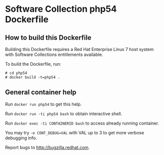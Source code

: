 Software Collection php54 Dockerfile
====================================

How to build this Dockerfile
----------------------------

Building this Dockerfile requires a Red Hat Enterprise Linux 7 host
system with Software Collections entitlements available.

To build the Dockerfile, run:

```
# cd php54
# docker build -t=php54 .
```

General container help
----------------------

Run `docker run php54` to get this help.

Run `docker run -ti php54 bash` to obtain interactive shell.

Run `docker exec -ti CONTAINERID bash` to access already running container.

You may try `-e CONT_DEBUG=VAL` with VAL up to 3 to get more verbose debugging
info.


Report bugs to <http://bugzilla.redhat.com>.




